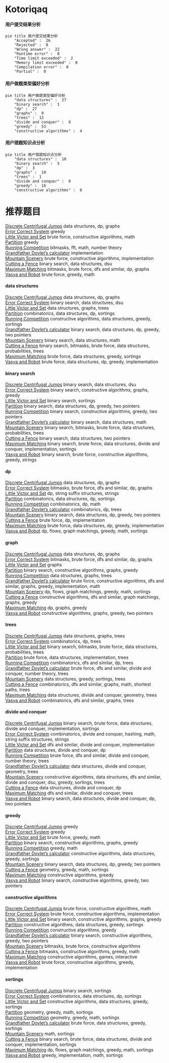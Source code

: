 # Kotoriqaq
<!-- tabs:start -->
#### **用户提交结果分析**

```mermaid
pie title 用户提交结果分析
    "Accepted" :  26
    "Rejected" :  0
    "Wrong answer" :  22
    "Runtime error" :  0
    "Time limit exceeded" :  2
    "Memory limit exceeded" :  0
    "Compilation error" :  0
    "Partial" :  0
```
#### **用户做题类型偏好分析**

```mermaid
pie title 用户做题类型偏好分析
    "data structures" :  27
    "binary search" :  1
    "dp" :  27
    "graphs" :  9
    "trees" :  13
    "divide and conquer" :  8
    "greedy" :  53
    "constructive algorithms" :  4
```
#### **用户错题知识点分析**

```mermaid
pie title 用户错题知识点分析
    "data structures" :  10
    "binary search" :  5
    "dp" :  3
    "graphs" :  10
    "trees" :  1
    "divide and conquer" :  0
    "greedy" :  16
    "constructive algorithms" :  6
```
<!-- tabs:end -->
# 推荐题目
[Discrete Centrifugal Jumps](http://codeforces.com/problemset/problem/1407/D)		data structures,
                        dp,
                        graphs		  
[Error Correct System](http://codeforces.com/problemset/problem/527/B)		greedy		  
[Little Victor and Set](http://codeforces.com/problemset/problem/460/D)		brute force,
                        constructive algorithms,
                        math		  
[Partition](http://codeforces.com/problemset/problem/946/A)		greedy		  
[Running Competition](http://codeforces.com/problemset/problem/1398/G)		bitmasks,
                        fft,
                        math,
                        number theory		  
[Grandfather Dovlet’s calculator](http://codeforces.com/problemset/problem/620/B)		implementation		  
[Mountain Scenery](http://codeforces.com/problemset/problem/218/A)		brute force,
                        constructive algorithms,
                        implementation		  
[Cutting a Fence](http://codeforces.com/problemset/problem/212/D)		binary search,
                        data structures,
                        dsu		  
[Maximum Matching](http://codeforces.com/problemset/problem/1038/E)		bitmasks,
                        brute force,
                        dfs and similar,
                        dp,
                        graphs		  
[Vasya and Robot](http://codeforces.com/problemset/problem/354/A)		brute force,
                        greedy,
                        math		  
<!-- tabs:start -->
#### **data structures**
[Discrete Centrifugal Jumps](http://codeforces.com/problemset/problem/1407/D)		data structures,
                        dp,
                        graphs		  
[Error Correct System](http://codeforces.com/problemset/problem/212/D)		binary search,
                        data structures,
                        dsu		  
[Little Victor and Set](http://codeforces.com/problemset/problem/418/D)		data structures,
                        graphs,
                        trees		  
[Partition](http://codeforces.com/problemset/problem/1485/F)		combinatorics,
                        data structures,
                        dp,
                        sortings		  
[Running Competition](http://codeforces.com/problemset/problem/1348/B)		constructive algorithms,
                        data structures,
                        greedy,
                        sortings		  
[Grandfather Dovlet’s calculator](http://codeforces.com/problemset/problem/1492/C)		binary search,
                        data structures,
                        dp,
                        greedy,
                        two pointers		  
[Mountain Scenery](http://codeforces.com/problemset/problem/1490/G)		binary search,
                        data structures,
                        math		  
[Cutting a Fence](http://codeforces.com/problemset/problem/1479/D)		binary search,
                        bitmasks,
                        brute force,
                        data structures,
                        probabilities,
                        trees		  
[Maximum Matching](http://codeforces.com/problemset/problem/1497/A)		brute force,
                        data structures,
                        greedy,
                        sortings		  
[Vasya and Robot](http://codeforces.com/problemset/problem/1491/C)		brute force,
                        data structures,
                        dp,
                        greedy,
                        implementation		  
#### **binary search**
[Discrete Centrifugal Jumps](http://codeforces.com/problemset/problem/212/D)		binary search,
                        data structures,
                        dsu		  
[Error Correct System](https://codeforces.com/contest/233/problem/C)		binary search,
                        constructive algorithms,
                        graphs,
                        greedy		  
[Little Victor and Set](http://codeforces.com/problemset/problem/1077/D)		binary search,
                        sortings		  
[Partition](http://codeforces.com/problemset/problem/1492/C)		binary search,
                        data structures,
                        dp,
                        greedy,
                        two pointers		  
[Running Competition](http://codeforces.com/problemset/problem/1463/D)		binary search,
                        constructive algorithms,
                        greedy,
                        two pointers		  
[Grandfather Dovlet’s calculator](http://codeforces.com/problemset/problem/1490/G)		binary search,
                        data structures,
                        math		  
[Mountain Scenery](http://codeforces.com/problemset/problem/1479/D)		binary search,
                        bitmasks,
                        brute force,
                        data structures,
                        probabilities,
                        trees		  
[Cutting a Fence](http://codeforces.com/problemset/problem/1436/E)		binary search,
                        data structures,
                        two pointers		  
[Maximum Matching](http://codeforces.com/problemset/problem/1461/D)		binary search,
                        brute force,
                        data structures,
                        divide and conquer,
                        implementation,
                        sortings		  
[Vasya and Robot](http://codeforces.com/problemset/problem/1493/C)		binary search,
                        brute force,
                        constructive algorithms,
                        greedy,
                        strings		  
#### **dp**
[Discrete Centrifugal Jumps](http://codeforces.com/problemset/problem/1407/D)		data structures,
                        dp,
                        graphs		  
[Error Correct System](http://codeforces.com/problemset/problem/1038/E)		bitmasks,
                        brute force,
                        dfs and similar,
                        dp,
                        graphs		  
[Little Victor and Set](http://codeforces.com/problemset/problem/932/G)		dp,
                        string suffix structures,
                        strings		  
[Partition](http://codeforces.com/problemset/problem/1485/F)		combinatorics,
                        data structures,
                        dp,
                        sortings		  
[Running Competition](http://codeforces.com/problemset/problem/568/B)		combinatorics,
                        dp,
                        math		  
[Grandfather Dovlet’s calculator](http://codeforces.com/problemset/problem/1097/G)		combinatorics,
                        dp,
                        trees		  
[Mountain Scenery](http://codeforces.com/problemset/problem/1492/C)		binary search,
                        data structures,
                        dp,
                        greedy,
                        two pointers		  
[Cutting a Fence](https://codeforces.com/contest/1457/problem/C)		brute force,
                        dp,
                        implementation		  
[Maximum Matching](http://codeforces.com/problemset/problem/1491/C)		brute force,
                        data structures,
                        dp,
                        greedy,
                        implementation		  
[Vasya and Robot](http://codeforces.com/problemset/problem/1437/C)		dp,
                        flows,
                        graph matchings,
                        greedy,
                        math,
                        sortings		  
#### **graph**
[Discrete Centrifugal Jumps](http://codeforces.com/problemset/problem/1407/D)		data structures,
                        dp,
                        graphs		  
[Error Correct System](http://codeforces.com/problemset/problem/1038/E)		bitmasks,
                        brute force,
                        dfs and similar,
                        dp,
                        graphs		  
[Little Victor and Set](http://codeforces.com/problemset/problem/939/A)		graphs		  
[Partition](https://codeforces.com/contest/233/problem/C)		binary search,
                        constructive algorithms,
                        graphs,
                        greedy		  
[Running Competition](http://codeforces.com/problemset/problem/418/D)		data structures,
                        graphs,
                        trees		  
[Grandfather Dovlet’s calculator](http://codeforces.com/problemset/problem/1487/C)		brute force,
                        constructive algorithms,
                        dfs and similar,
                        graphs,
                        greedy,
                        implementation,
                        math		  
[Mountain Scenery](http://codeforces.com/problemset/problem/1437/C)		dp,
                        flows,
                        graph matchings,
                        greedy,
                        math,
                        sortings		  
[Cutting a Fence](http://codeforces.com/problemset/problem/1470/D)		constructive algorithms,
                        dfs and similar,
                        graph matchings,
                        graphs,
                        greedy		  
[Maximum Matching](http://codeforces.com/problemset/problem/1476/C)		dp,
                        graphs,
                        greedy		  
[Vasya and Robot](http://codeforces.com/problemset/problem/1304/D)		constructive algorithms,
                        graphs,
                        greedy,
                        two pointers		  
#### **trees**
[Discrete Centrifugal Jumps](http://codeforces.com/problemset/problem/418/D)		data structures,
                        graphs,
                        trees		  
[Error Correct System](http://codeforces.com/problemset/problem/1097/G)		combinatorics,
                        dp,
                        trees		  
[Little Victor and Set](http://codeforces.com/problemset/problem/1479/D)		binary search,
                        bitmasks,
                        brute force,
                        data structures,
                        probabilities,
                        trees		  
[Partition](http://codeforces.com/problemset/problem/1511/C)		brute force,
                        data structures,
                        implementation,
                        trees		  
[Running Competition](http://codeforces.com/problemset/problem/1499/F)		combinatorics,
                        dfs and similar,
                        dp,
                        trees		  
[Grandfather Dovlet’s calculator](http://codeforces.com/problemset/problem/1491/E)		brute force,
                        dfs and similar,
                        divide and conquer,
                        number theory,
                        trees		  
[Mountain Scenery](http://codeforces.com/problemset/problem/1466/D)		data structures,
                        greedy,
                        sortings,
                        trees		  
[Cutting a Fence](http://codeforces.com/problemset/problem/1495/D)		combinatorics,
                        dfs and similar,
                        graphs,
                        math,
                        shortest paths,
                        trees		  
[Maximum Matching](http://codeforces.com/problemset/problem/1303/G)		data structures,
                        divide and conquer,
                        geometry,
                        trees		  
[Vasya and Robot](http://codeforces.com/problemset/problem/1454/E)		combinatorics,
                        dfs and similar,
                        graphs,
                        trees		  
#### **divide and conquer**
[Discrete Centrifugal Jumps](http://codeforces.com/problemset/problem/1461/D)		binary search,
                        brute force,
                        data structures,
                        divide and conquer,
                        implementation,
                        sortings		  
[Error Correct System](http://codeforces.com/problemset/problem/1466/G)		combinatorics,
                        divide and conquer,
                        hashing,
                        math,
                        string suffix structures,
                        strings		  
[Little Victor and Set](http://codeforces.com/problemset/problem/1490/D)		dfs and similar,
                        divide and conquer,
                        implementation		  
[Partition](https://codeforces.com/contest/1483/problem/C)		data structures,
                        divide and conquer,
                        dp		  
[Running Competition](http://codeforces.com/problemset/problem/1491/E)		brute force,
                        dfs and similar,
                        divide and conquer,
                        number theory,
                        trees		  
[Grandfather Dovlet’s calculator](http://codeforces.com/problemset/problem/1303/G)		data structures,
                        divide and conquer,
                        geometry,
                        trees		  
[Mountain Scenery](http://codeforces.com/problemset/problem/1494/D)		constructive algorithms,
                        data structures,
                        dfs and similar,
                        divide and conquer,
                        dsu,
                        greedy,
                        sortings,
                        trees		  
[Cutting a Fence](http://codeforces.com/problemset/problem/1482/E)		data structures,
                        divide and conquer,
                        dp		  
[Maximum Matching](http://codeforces.com/problemset/problem/566/C)		dfs and similar,
                        divide and conquer,
                        trees		  
[Vasya and Robot](http://codeforces.com/problemset/problem/1428/F)		binary search,
                        data structures,
                        divide and conquer,
                        dp,
                        two pointers		  
#### **greedy**
[Discrete Centrifugal Jumps](http://codeforces.com/problemset/problem/527/B)		greedy		  
[Error Correct System](http://codeforces.com/problemset/problem/946/A)		greedy		  
[Little Victor and Set](http://codeforces.com/problemset/problem/354/A)		brute force,
                        greedy,
                        math		  
[Partition](https://codeforces.com/contest/233/problem/C)		binary search,
                        constructive algorithms,
                        graphs,
                        greedy		  
[Running Competition](http://codeforces.com/problemset/problem/1447/B)		greedy,
                        math		  
[Grandfather Dovlet’s calculator](http://codeforces.com/problemset/problem/1348/B)		constructive algorithms,
                        data structures,
                        greedy,
                        sortings		  
[Mountain Scenery](http://codeforces.com/problemset/problem/1492/C)		binary search,
                        data structures,
                        dp,
                        greedy,
                        two pointers		  
[Cutting a Fence](https://codeforces.com/contest/1496/problem/C)		geometry,
                        greedy,
                        math,
                        sortings		  
[Maximum Matching](http://codeforces.com/problemset/problem/1493/A)		constructive algorithms,
                        greedy		  
[Vasya and Robot](http://codeforces.com/problemset/problem/1463/D)		binary search,
                        constructive algorithms,
                        greedy,
                        two pointers		  
#### **constructive algorithms**
[Discrete Centrifugal Jumps](http://codeforces.com/problemset/problem/460/D)		brute force,
                        constructive algorithms,
                        math		  
[Error Correct System](http://codeforces.com/problemset/problem/218/A)		brute force,
                        constructive algorithms,
                        implementation		  
[Little Victor and Set](https://codeforces.com/contest/233/problem/C)		binary search,
                        constructive algorithms,
                        graphs,
                        greedy		  
[Partition](http://codeforces.com/problemset/problem/1348/B)		constructive algorithms,
                        data structures,
                        greedy,
                        sortings		  
[Running Competition](http://codeforces.com/problemset/problem/1493/A)		constructive algorithms,
                        greedy		  
[Grandfather Dovlet’s calculator](http://codeforces.com/problemset/problem/1463/D)		binary search,
                        constructive algorithms,
                        greedy,
                        two pointers		  
[Mountain Scenery](https://codeforces.com/contest/1456/problem/B)		bitmasks,
                        brute force,
                        constructive algorithms		  
[Cutting a Fence](http://codeforces.com/problemset/problem/1492/D)		bitmasks,
                        constructive algorithms,
                        greedy,
                        math		  
[Maximum Matching](https://codeforces.com/contest/1504/problem/D)		constructive algorithms,
                        games,
                        interactive		  
[Vasya and Robot](https://codeforces.com/contest/1483/problem/A)		brute force,
                        constructive algorithms,
                        greedy,
                        implementation		  
#### **sortings**
[Discrete Centrifugal Jumps](http://codeforces.com/problemset/problem/1077/D)		binary search,
                        sortings		  
[Error Correct System](http://codeforces.com/problemset/problem/1485/F)		combinatorics,
                        data structures,
                        dp,
                        sortings		  
[Little Victor and Set](http://codeforces.com/problemset/problem/1348/B)		constructive algorithms,
                        data structures,
                        greedy,
                        sortings		  
[Partition](https://codeforces.com/contest/1496/problem/C)		geometry,
                        greedy,
                        math,
                        sortings		  
[Running Competition](http://codeforces.com/problemset/problem/1495/A)		geometry,
                        greedy,
                        math,
                        sortings		  
[Grandfather Dovlet’s calculator](http://codeforces.com/problemset/problem/1497/A)		brute force,
                        data structures,
                        greedy,
                        sortings		  
[Mountain Scenery](http://codeforces.com/problemset/problem/1427/A)		math,
                        sortings		  
[Cutting a Fence](http://codeforces.com/problemset/problem/1461/D)		binary search,
                        brute force,
                        data structures,
                        divide and conquer,
                        implementation,
                        sortings		  
[Maximum Matching](http://codeforces.com/problemset/problem/1437/C)		dp,
                        flows,
                        graph matchings,
                        greedy,
                        math,
                        sortings		  
[Vasya and Robot](http://codeforces.com/problemset/problem/1473/A)		greedy,
                        implementation,
                        math,
                        sortings		  
<!-- tabs:end -->
